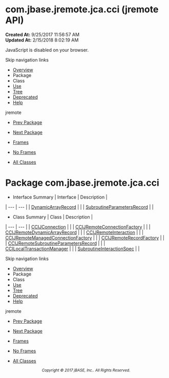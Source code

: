 # com.jbase.jremote.jca.cci (jremote   API)

**Created At:** 9/25/2017 11:56:57 AM  
**Updated At:** 2/15/2018 8:02:19 AM  

<script type="text/javascript"><!--
    try {
        if (location.href.indexOf('is-external=true') == -1) {
            parent.document.title="com.jbase.jremote.jca.cci (jremote   API)";
        }
    }
    catch(err) {
    }
//--></script><noscript><div>JavaScript is disabled on your browser.</div></noscript><!-- ========= START OF TOP NAVBAR ======= -->
<!--   -->
Skip navigation links
<!--   -->
- [Overview](../../../../../overview-summary.html)
- Package
- Class
- [Use](/39259-cci/com_jbase_jremote_jca_cci_package-use)
- [Tree](/39259-cci/com_jbase_jremote_jca_cci_package-tree)
- [Deprecated](../../../../../deprecated-list.html)
- [Help](../../../../../help-doc.html)


jremote <br>

- [Prev Package](/39258-jca/com_jbase_jremote_jca_package-summary)
- [Next Package](/39262-inflow/com_jbase_jremote_jca_inflow_package-summary)


- [Frames](../../../../../index.html?com/jbase/jremote/jca/cci//39259-cci/com_jbase_jremote_jca_cci_package-summary)
- [No Frames](/39259-cci/com_jbase_jremote_jca_cci_package-summary)


- [All Classes](../../../../../allclasses-noframe.html)


<script type="text/javascript"><!--
  allClassesLink = document.getElementById("allclasses_navbar_top");
  if(window==top) {
    allClassesLink.style.display = "block";
  }
  else {
    allClassesLink.style.display = "none";
  }
  //--></script>
<!--   -->
<!-- ========= END OF TOP NAVBAR ========= -->
# Package com.jbase.jremote.jca.cci

- <caption><span>Interface Summary</span><span class="tabEnd"> </span></caption>| Interface | Description |
| --- | --- |
| [DynamicArrayRecord](/39259-cci/com_jbase_jremote_jca_cci_DynamicArrayRecord "interface in com.jbase.jremote.jca.cci") |   |
| [SubroutineParametersRecord](/39259-cci/com_jbase_jremote_jca_cci_SubroutineParametersRecord "interface in com.jbase.jremote.jca.cci") |   |
- <caption><span>Class Summary</span><span class="tabEnd"> </span></caption>| Class | Description |
| --- | --- |
| [CCIJConnection](/39259-cci/com_jbase_jremote_jca_cci_CCIJConnection "class in com.jbase.jremote.jca.cci") |   |
| [CCIJRemoteConnectionFactory](/39259-cci/com_jbase_jremote_jca_cci_CCIJRemoteConnectionFactory "class in com.jbase.jremote.jca.cci") |   |
| [CCIJRemoteDynamicArrayRecord](/39259-cci/com_jbase_jremote_jca_cci_CCIJRemoteDynamicArrayRecord "class in com.jbase.jremote.jca.cci") |   |
| [CCIJRemoteInteraction](/39259-cci/com_jbase_jremote_jca_cci_CCIJRemoteInteraction "class in com.jbase.jremote.jca.cci") |   |
| [CCIJRemoteManagedConnectionFactory](/39259-cci/com_jbase_jremote_jca_cci_CCIJRemoteManagedConnectionFactory "class in com.jbase.jremote.jca.cci") |   |
| [CCIJRemoteRecordFactory](/39259-cci/com_jbase_jremote_jca_cci_CCIJRemoteRecordFactory "class in com.jbase.jremote.jca.cci") |   |
| [CCIJRemoteSubroutineParametersRecord](/39259-cci/com_jbase_jremote_jca_cci_CCIJRemoteSubroutineParametersRecord "class in com.jbase.jremote.jca.cci") |   |
| [CCILocalTransactionManager](/39259-cci/com_jbase_jremote_jca_cci_CCILocalTransactionManager "class in com.jbase.jremote.jca.cci") |   |
| [SubroutineInteractionSpec](/39259-cci/com_jbase_jremote_jca_cci_SubroutineInteractionSpec "class in com.jbase.jremote.jca.cci") |   |
<!-- ======= START OF BOTTOM NAVBAR ====== -->
<!--   -->
Skip navigation links
<!--   -->
- [Overview](../../../../../overview-summary.html)
- Package
- Class
- [Use](/39259-cci/com_jbase_jremote_jca_cci_package-use)
- [Tree](/39259-cci/com_jbase_jremote_jca_cci_package-tree)
- [Deprecated](../../../../../deprecated-list.html)
- [Help](../../../../../help-doc.html)


jremote <br>

- [Prev Package](/39258-jca/com_jbase_jremote_jca_package-summary)
- [Next Package](/39262-inflow/com_jbase_jremote_jca_inflow_package-summary)


- [Frames](../../../../../index.html?com/jbase/jremote/jca/cci//39259-cci/com_jbase_jremote_jca_cci_package-summary)
- [No Frames](/39259-cci/com_jbase_jremote_jca_cci_package-summary)


- [All Classes](../../../../../allclasses-noframe.html)


<script type="text/javascript"><!--
  allClassesLink = document.getElementById("allclasses_navbar_bottom");
  if(window==top) {
    allClassesLink.style.display = "block";
  }
  else {
    allClassesLink.style.display = "none";
  }
  //--></script>
<!--   -->
<!-- ======== END OF BOTTOM NAVBAR ======= -->
<small>			<center>			<i>Copyright © 2017 jBASE, Inc.. All Rights Reserved.</i>		</center></small>
